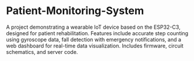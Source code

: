 # Patient-Monitoring-System
A project demonstrating a wearable IoT device based on the ESP32-C3, designed for patient rehabilitation. Features include accurate step counting using gyroscope data, fall detection with emergency notifications, and a web dashboard for real-time data visualization. Includes firmware, circuit schematics, and server code.
